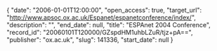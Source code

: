 {
  "date": "2006-01-01T12:00:00", 
  "open_access": true, 
  "target_url": "http://www.apsoc.ox.ac.uk/Espanet/espanetconference/index/", 
  "description": "", 
  "end_date": null, 
  "title": "ESPAnet 2004 Conference", 
  "record_id": "20060101T120000/GZspdHM1uhbLZuR/tjz+pA==", 
  "publisher": "ox.ac.uk", 
  "slug": 141336, 
  "start_date": null
}

